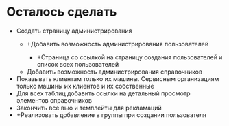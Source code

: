 <h1>Осталось сделать</h1>

<ul>
    <li>Создать страницу администрирования</li>
    <ul>
        <li>+Добавить возможность администрирования пользователей</li>
            <ul>
                <li>+Страница со ссылкой на страницу создания пользователей и список всех пользователей</li>
            </ul>
        <li>Добавить возможность администрирования справочников</li>
    </ul>
    <li>Показывать клиентам только их машины. Сервисным организациям только машины их клиентов и их собственные</li>
    <li>Для всех таблиц добавить ссылки на детальный просмотр элементов справочников</li>
    <li>Закончить все вью и темплейты для рекламаций</li>
    <li>+Реализовать добавление в группы при создании пользователя</li>
</ul>